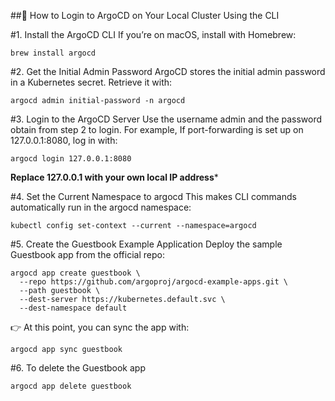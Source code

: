##🔑 How to Login to ArgoCD on Your Local Cluster Using the CLI

#1. Install the ArgoCD CLI
If you’re on macOS, install with Homebrew:
```
brew install argocd
```

#2. Get the Initial Admin Password
ArgoCD stores the initial admin password in a Kubernetes secret. Retrieve it with:
```
argocd admin initial-password -n argocd
```

#3. Login to the ArgoCD Server
Use the username admin and the password obtain from step 2 to login. For example, If port-forwarding is set up on 127.0.0.1:8080, log in with:
```
argocd login 127.0.0.1:8080
```
**Replace 127.0.0.1 with your own local IP address***

#4. Set the Current Namespace to argocd
This makes CLI commands automatically run in the argocd namespace:
```
kubectl config set-context --current --namespace=argocd
```

#5. Create the Guestbook Example Application
Deploy the sample Guestbook app from the official repo:
```
argocd app create guestbook \
  --repo https://github.com/argoproj/argocd-example-apps.git \
  --path guestbook \
  --dest-server https://kubernetes.default.svc \
  --dest-namespace default
```
👉 At this point, you can sync the app with:
```
argocd app sync guestbook
```

#6. To delete the Guestbook app
```
argocd app delete guestbook
```
